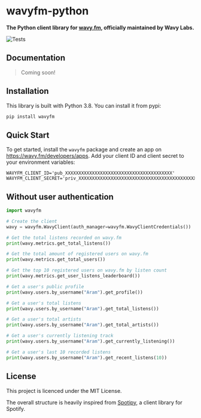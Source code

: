 # wavyfm-python

**The Python client library for [wavy.fm](https://wavy.fm), officially maintained by Wavy Labs.**

![Tests](https://github.com/wavy/wavyfm-python/workflows/Tests/badge.svg)

## Documentation

> Coming soon!

## Installation

This library is built with Python 3.8. You can install it from pypi:

```bash
pip install wavyfm
```

## Quick Start

To get started, install the `wavyfm` package and create an app on https://wavy.fm/developers/apps. Add your client ID
and client secret to your environment variables:

```
WAVYFM_CLIENT_ID='pub_XXXXXXXXXXXXXXXXXXXXXXXXXXXXXXXXXXXXXXXX'
WAVYFM_CLIENT_SECRET='priv_XXXXXXXXXXXXXXXXXXXXXXXXXXXXXXXXXXXXXXXXXXXXXXXXXXXXXXXXXXXXXXXX'
```

## Without user authentication

```python
import wavyfm

# Create the client
wavy = wavyfm.WavyClient(auth_manager=wavyfm.WavyClientCredentials())

# Get the total listens recorded on wavy.fm
print(wavy.metrics.get_total_listens())

# Get the total amount of registered users on wavy.fm
print(wavy.metrics.get_total_users())

# Get the top 10 registered users on wavy.fm by listen count
print(wavy.metrics.get_user_listens_leaderboard())

# Get a user's public profile
print(wavy.users.by_username("Aram").get_profile())

# Get a user's total listens
print(wavy.users.by_username("Aram").get_total_listens())

# Get a user's total artists
print(wavy.users.by_username("Aram").get_total_artists())

# Get a user's currently listening track
print(wavy.users.by_username("Aram").get_currently_listening())

# Get a user's last 10 recorded listens
print(wavy.users.by_username("Aram").get_recent_listens(10))
```

## License

This project is licenced under the MIT License.

The overall structure is heavily inspired from [Spotipy](https://github.com/plamere/spotipy), a client library for
Spotify.
